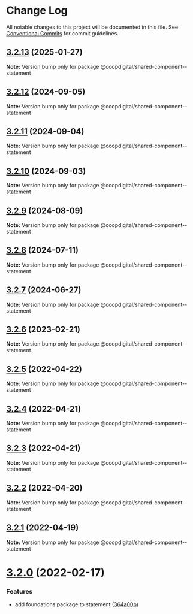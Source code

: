 # Change Log

All notable changes to this project will be documented in this file.
See [Conventional Commits](https://conventionalcommits.org) for commit guidelines.

## [3.2.13](https://github.com/coopdigital/coop-frontend/compare/@coopdigital/shared-component--statement@3.2.12...@coopdigital/shared-component--statement@3.2.13) (2025-01-27)

**Note:** Version bump only for package @coopdigital/shared-component--statement





## [3.2.12](https://github.com/coopdigital/coop-frontend/compare/@coopdigital/shared-component--statement@3.2.11...@coopdigital/shared-component--statement@3.2.12) (2024-09-05)

**Note:** Version bump only for package @coopdigital/shared-component--statement





## [3.2.11](https://github.com/coopdigital/coop-frontend/compare/@coopdigital/shared-component--statement@3.2.10...@coopdigital/shared-component--statement@3.2.11) (2024-09-04)

**Note:** Version bump only for package @coopdigital/shared-component--statement





## [3.2.10](https://github.com/coopdigital/coop-frontend/compare/@coopdigital/shared-component--statement@3.2.9...@coopdigital/shared-component--statement@3.2.10) (2024-09-03)

**Note:** Version bump only for package @coopdigital/shared-component--statement





## [3.2.9](https://github.com/coopdigital/coop-frontend/compare/@coopdigital/shared-component--statement@3.2.8...@coopdigital/shared-component--statement@3.2.9) (2024-08-09)

**Note:** Version bump only for package @coopdigital/shared-component--statement





## [3.2.8](https://github.com/coopdigital/coop-frontend/compare/@coopdigital/shared-component--statement@3.2.7...@coopdigital/shared-component--statement@3.2.8) (2024-07-11)

**Note:** Version bump only for package @coopdigital/shared-component--statement





## [3.2.7](https://github.com/coopdigital/coop-frontend/compare/@coopdigital/shared-component--statement@3.2.6...@coopdigital/shared-component--statement@3.2.7) (2024-06-27)

**Note:** Version bump only for package @coopdigital/shared-component--statement





## [3.2.6](https://github.com/coopdigital/coop-frontend/compare/@coopdigital/shared-component--statement@3.2.5...@coopdigital/shared-component--statement@3.2.6) (2023-02-21)

**Note:** Version bump only for package @coopdigital/shared-component--statement





## [3.2.5](https://github.com/coopdigital/coop-frontend/compare/@coopdigital/shared-component--statement@3.2.4...@coopdigital/shared-component--statement@3.2.5) (2022-04-22)

**Note:** Version bump only for package @coopdigital/shared-component--statement





## [3.2.4](https://github.com/coopdigital/coop-frontend/compare/@coopdigital/shared-component--statement@3.2.3...@coopdigital/shared-component--statement@3.2.4) (2022-04-21)

**Note:** Version bump only for package @coopdigital/shared-component--statement





## [3.2.3](https://github.com/coopdigital/coop-frontend/compare/@coopdigital/shared-component--statement@3.2.2...@coopdigital/shared-component--statement@3.2.3) (2022-04-21)

**Note:** Version bump only for package @coopdigital/shared-component--statement





## [3.2.2](https://github.com/coopdigital/coop-frontend/compare/@coopdigital/shared-component--statement@3.2.1...@coopdigital/shared-component--statement@3.2.2) (2022-04-20)

**Note:** Version bump only for package @coopdigital/shared-component--statement





## [3.2.1](https://github.com/coopdigital/coop-frontend/compare/@coopdigital/shared-component--statement@3.2.0...@coopdigital/shared-component--statement@3.2.1) (2022-04-19)

**Note:** Version bump only for package @coopdigital/shared-component--statement





# [3.2.0](https://github.com/coopdigital/coop-frontend/compare/@coopdigital/shared-component--statement@3.1.7...@coopdigital/shared-component--statement@3.2.0) (2022-02-17)


### Features

* add foundations package to statement ([364a00b](https://github.com/coopdigital/coop-frontend/commit/364a00bfed85d0cac611c5f82e62ae632ab5ce0f))
